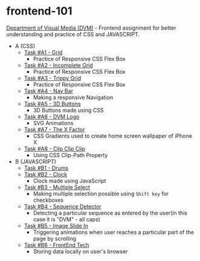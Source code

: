 # frontend-101

[Department of Visual Media (DVM)](https://github.com/dvm-bitspilani) - Frontend assignment for better understanding and practice of CSS and JAVASCRIPT.

* A (CSS)
  - [Task #A1 - Grid](https://chirag-singhal.github.io/frontend-101/SetA/A1.html)
     - Practice of Responsive CSS Flex Box
  - [Task #A2 - Incomplete Grid](https://chirag-singhal.github.io/frontend-101/SetA/A2.html)
     - Practice of Responsive CSS Flex Box
  - [Task #A3 - Trippy Grid](https://chirag-singhal.github.io/frontend-101/SetA/A3.html)
     - Practice of Responsive CSS Flex Box
  - [Task #A4 - Nav Bar](https://chirag-singhal.github.io/frontend-101/SetA/A4.html)
     - Making a responsive Navigation 
  - [Task #A5 - 3D Buttons](https://chirag-singhal.github.io/frontend-101/SetA/A5.html)
     - 3D Buttons made using CSS
  - [Task #A6 - DVM Logo](https://chirag-singhal.github.io/frontend-101/SetA/A6.html)
     - SVG Animations
  - [Task #A7 - The X Factor](https://chirag-singhal.github.io/frontend-101/SetA/A7.html)
     - CSS Gradients used to create home screen wallpaper of iPhone X
  - [Task #A8 - Clip Clip Clip](https://chirag-singhal.github.io/frontend-101/SetA/A8.html)
     - Using CSS Clip-Path Property 
* B (JAVASCRIPT)
  - [Task #B1 - Drums](https://chirag-singhal.github.io/frontend-101/SetB/B1.html)
  - [Task #B2 - Clock](https://chirag-singhal.github.io/frontend-101/SetB/B2.html)
     - Clock made using JavaScript
  - [Task #B3 - Multiple Select](https://chirag-singhal.github.io/frontend-101/SetB/B3.html)
     - Making multiple selection possible using `Shift key` for checkboxes 
  - [Task #B4 - Sequence Detector](https://chirag-singhal.github.io/frontend-101/SetB/B4.html)
     - Detecting a particular sequence as entered by the user(in this case it is "DVM" - all caps)
  - [Task #B5 - Image Slide In](https://chirag-singhal.github.io/frontend-101/SetB/B5.html)
     - Triggering animations when user reaches a particular part of the page by scrolling
  - [Task #B6 - FrontEnd Tech](https://chirag-singhal.github.io/frontend-101/SetB/B6.html)
     - Storing data locally on user's browser 

